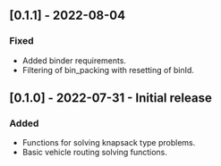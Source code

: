 ## [0.1.1] - 2022-08-04

### Fixed
* Added binder requirements.
* Filtering of bin_packing with resetting of binId.

## [0.1.0] - 2022-07-31 - Initial release

### Added
* Functions for solving knapsack type problems.
* Basic vehicle routing solving functions.
